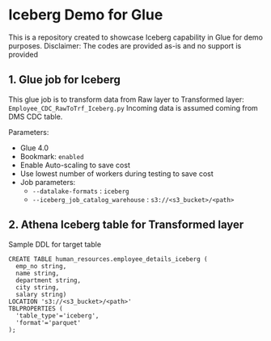 # Iceberg Demo for Glue

This is a repository created to showcase Iceberg capability in Glue for demo purposes. Disclaimer: The codes are provided as-is and no support is provided

## 1. Glue job for Iceberg

This glue job is to transform data from Raw layer to Transformed layer: `Employee_CDC_RawToTrf_Iceberg.py`
Incoming data is assumed coming from DMS CDC table.

Parameters:
- Glue 4.0
- Bookmark: `enabled`
- Enable Auto-scaling to save cost
- Use lowest number of workers during testing to save cost
- Job parameters:
  - `--datalake-formats` : `iceberg`
  - `--iceberg_job_catalog_warehouse` : `s3://<s3_bucket>/<path>`


## 2. Athena Iceberg table for Transformed layer

Sample DDL for target table

```
CREATE TABLE human_resources.employee_details_iceberg (
  emp_no string,
  name string,
  department string,
  city string,
  salary string)
LOCATION 's3://<s3_bucket>/<path>'
TBLPROPERTIES (
  'table_type'='iceberg',
  'format'='parquet'
);
```
